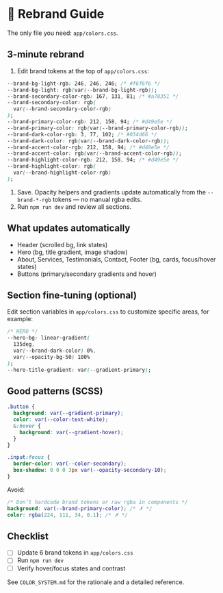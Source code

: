 # 🎨 Rebrand Guide

The only file you need: `app/colors.css`.

## 3-minute rebrand

1. Edit brand tokens at the top of `app/colors.css`:

```css
--brand-bg-light-rgb: 246, 246, 246; /* #f6f6f6 */
--brand-bg-light: rgb(var(--brand-bg-light-rgb));
--brand-secondary-color-rgb: 167, 131, 81; /* #a78351 */
--brand-secondary-color: rgb(
  var(--brand-secondary-color-rgb)
);
--brand-primary-color-rgb: 212, 158, 94; /* #d49e5e */
--brand-primary-color: rgb(var(--brand-primary-color-rgb));
--brand-dark-color-rgb: 3, 77, 102; /* #034d66 */
--brand-dark-color: rgb(var(--brand-dark-color-rgb));
--brand-accent-color-rgb: 212, 158, 94; /* #d49e5e */
--brand-accent-color: rgb(var(--brand-accent-color-rgb));
--brand-highlight-color-rgb: 212, 158, 94; /* #d49e5e */
--brand-highlight-color: rgb(
  var(--brand-highlight-color-rgb)
);
```

1. Save. Opacity helpers and gradients update automatically from the `--brand-*-rgb` tokens — no manual rgba edits.
1. Run `npm run dev` and review all sections.

## What updates automatically

- Header (scrolled bg, link states)
- Hero (bg, title gradient, image shadow)
- About, Services, Testimonials, Contact, Footer (bg, cards, focus/hover states)
- Buttons (primary/secondary gradients and hover)

## Section fine-tuning (optional)

Edit section variables in `app/colors.css` to customize specific areas, for example:

```css
/* HERO */
--hero-bg: linear-gradient(
  135deg,
  var(--brand-dark-color) 0%,
  var(--opacity-bg-50) 100%
);
--hero-title-gradient: var(--gradient-primary);
```

## Good patterns (SCSS)

```scss
.button {
  background: var(--gradient-primary);
  color: var(--color-text-white);
  &:hover {
    background: var(--gradient-hover);
  }
}

.input:focus {
  border-color: var(--color-secondary);
  box-shadow: 0 0 0 3px var(--opacity-secondary-10);
}
```

Avoid:

```scss
/* Don’t hardcode brand tokens or raw rgba in components */
background: var(--brand-primary-color); /* ✗ */
color: rgba(224, 111, 34, 0.1); /* ✗ */
```

## Checklist

- [ ] Update 6 brand tokens in `app/colors.css`
- [ ] Run `npm run dev`
- [ ] Verify hover/focus states and contrast

See `COLOR_SYSTEM.md` for the rationale and a detailed reference.
